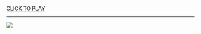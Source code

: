 
<a href="https://premium76.site?title=dinosaur_game_google_unblocked&ref=13M">CLICK TO PLAY</a></h3>
<hr>

<a href="https://premium76.site?title=dinosaur_game_google_unblocked&ref=13M"><img src="https://clearcache.store/games.png"></a>


